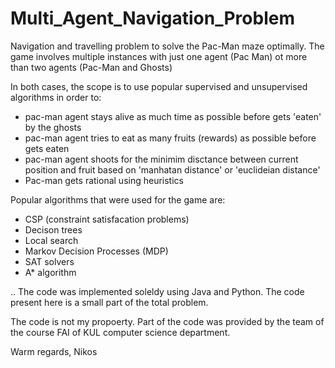 # Multi_Agent_Navigation_Problem

Navigation and travelling problem to solve the Pac-Man maze optimally. The game involves multiple instances with just one agent (Pac Man) ot more than two agents (Pac-Man and Ghosts)

In both cases, the scope is to use popular supervised and unsupervised algorithms in order to:

- pac-man agent stays alive as much time as possible before gets 'eaten' by the ghosts
- pac-man agent tries to eat as many fruits (rewards) as possible before gets eaten
- pac-man agent shoots for the minimim disctance between current position and fruit based on 'manhatan distance' or 'euclideian distance'
- Pac-man gets rational using heuristics
  
Popular algorithms that were used for the game are:

- CSP (constraint satisfacation problems)
- Decison trees
- Local search
- Markov Decision Processes (MDP)
- SAT solvers
- A* algorithm

..
The code was implemented soleldy using Java and Python. The code present here is a small part of the total problem.

The code is not my propoerty. Part of the code was provided by the team of the course FAI of KUL computer science department.

Warm regards, Nikos
